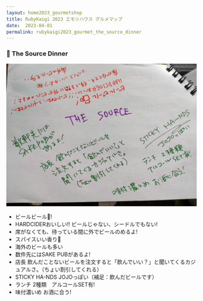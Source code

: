 ```yaml
---
layout: home2023_gourmetshop
title: RubyKaigi 2023 エモリハウス グルメマップ
date:  2023-04-01
permalink: rubykaigi2023_gourmet_the_source_dinner
---
```

<div class="container">
  <h3 id="the_source_dinner">🍺 The Source Dinner</h3>
  <div class="row">
    <div class="col-6">
      <img src="/assets/images/rubykaigi2023_gourmetmap/the_source_dinner.jpg" class="hand-write">
    </div>
    <div class="col-6">
      <ul>
		<li>ビールビール🍺!</li>
		<li>HARDCIDERおいしい!! ビールじゃない、シードルでもない!</li>
		<li>席がなくても、待っている間に外でビールのめるよ!</li>
		<li>スパイスいい香り👀</li>
		<li>海外のビールも多い</li>
		<li>数件先にはSAKE PUBがあるよ!</li>
		<li>店長 飲んだことないビールを注文すると「飲んでいい？」と聞いてくるカジュアルさ。（ちょい割引してくれる）</li>
		<li>STICKY HA-NDS JOJOっぽい（補足：飲んだビールです）</li>
		<li>ランチ 2種類　アルコールSET有!</li>
		<li>味付濃いめ お酒に合う!</li>
      </ul>
    </div>
  </div>
</div>
